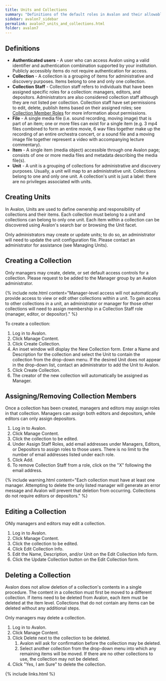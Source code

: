 ```yaml
---
title: Units and Collections
summary: "Definitions of the default roles in Avalon and their allowable actions."
sidebar: avalon7_sidebar
permalink: avalon7_units_and_collections.html
folder: avalon7
---
```


## Definitions

* __Authenticated users__ - A user who can access Avalon using a valid identifier and authentication combination supported by your institution. Publicly accessibly items do not require authentication for access.
* __Collection__ - A collection is a grouping of items for administrative and discovery purposes. Items belong to one and only one collection. 
* __Collection Staff__ - Collection staff refers to individuals that have been assigned specific roles for a collection: managers, editors, and depositors. Administrators are also considered collection staff although they are not listed per collection. Collection staff have set permissions to edit, delete, publish items based on their assigned roles; see [Collection Member Roles](avalon7_collection_member_roles) for more information about permissions.
* __File__ - A single media file (i.e. sound recording, moving image) that is part of an item; one or more files can exist for a single item (e.g. 3 mp4 files combined to form an entire movie, 6 wav files together make up the recording of an entire orchestra concert, or a sound file and a moving image file together represent a video with accompanying lecture commentary).
* __Item__ - A single item (media object) accessible through one Avalon page; consists of one or more media files and metadata describing the media file(s).
* __Unit__ - A unit is a grouping of collections for administrative and discovery purposes. Usually, a unit will map to an administrative unit. Collections belong to one and only one unit. A collection's unit is just a label: there are no privileges associated with units.

## Creating Units

In Avalon, Units are used to define ownership and responsibility of collections and their items. Each collection must belong to a unit and collections can belong to only one unit. Each item within a collection can be discovered using Avalon's search bar or browsing the Unit facet.

Only administrators may create or update units; to do so, an administrator will need to update the unit configuration file. Please contact an administrator for assistance (see Managing Units).

## Creating a Collection

Only managers may create, delete, or set default access controls for a collection. Please request to be added to the Manager group by an Avalon administrator.

{% include note.html content="Manager-level access will not automatically provide access to view or edit other collections within a unit. To gain access to other collections in a unit, an administrator or manager for those other collections will need to assign membership in a Collection Staff role (manager, editor, or depositor)." %}

To create a collection:

1. Log in to Avalon.
2. Click Manage Content.
3. Click Create Collection.
4. An inset window will display the New Collection form. Enter a Name and Description for the collection and select the Unit to contain the collection from the drop-down menu. If the desired Unit does not appear in the drop-down list, contact an administrator to add the Unit to Avalon.
5. Click Create Collection.
6. The creator of the new collection will automatically be assigned as Manager.

## Assigning/Removing Collection Members

Once a collection has been created, managers and editors may assign roles in that collection. Managers can assign both editors and depositors, while editors can only assign depositors.

1. Log in to Avalon.
2. Click Manage Content.
3. Click the collection to be edited.
4. Under Assign Staff Roles, add email addresses under Managers, Editors, or Depositors to assign roles to those users. There is no limit to the number of email addresses listed under each role. 
5. Click Add.
6. To remove Collection Staff from a role, click on the "X" following the email address.
   
{% include warning.html content="Each collection must have at least one manager. Attempting to delete the only listed manager will generate an error message and Avalon will prevent that deletion from occurring. Collections do not require editors or depositors." %}

## Editing a Collection

ONly managers and editors may edit a collection.

1. Log in to Avalon.
2. Click Manage Content.
3. Click the collection to be edited.
4. Click Edit Collection Info.
5. Edit the Name, Description, and/or Unit on the Edit Collection Info form.
6. Click the Update Collection button on the Edit Collection form.

## Deleting a Collection

Avalon does not allow deletion of a collection's contents in a single procedure. The content in a collection must first be moved to a different collection. If items need to be deleted from Avalon, each item must be deleted at the item level. Collections that do not contain any items can be deleted without any additional steps. 

Only managers may delete a collection.

1. Log in to Avalon.
2. Click Manage Content.
3. Click Delete next to the collection to be deleted.
   1. Avalon will ask for confirmation before the collection may be deleted.
   2. Select another collection from the drop-down menu into which any remaining items will be moved. If there are no other collections to use, the collection may not be deleted. 
5. Click "Yes, I am Sure" to delete the collection.

{% include links.html %}